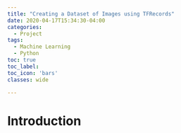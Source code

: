 ```yaml
---
title: "Creating a Dataset of Images using TFRecords"
date: 2020-04-17T15:34:30-04:00
categories:
  - Project
tags:
  - Machine Learning
  - Python
toc: true
toc_label:
toc_icon: 'bars'
classes: wide

---
```


# Introduction
